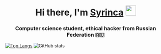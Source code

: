 <h1 align="center">Hi there, I'm <a href="https://www.youtube.com/watch?v=POb02mjj2zE" target="_blank">Syrinca</a> 
<img src="https://github.com/blackcater/blackcater/raw/main/images/Hi.gif" height="32"/></h1>
<h3 align="center">Computer science student, ethical hacker from Russian Federation 🇷🇺</h3>

[![Top Langs](https://github-readme-stats.vercel.app/api/top-langs/?username=Syrinca)](https://github.com/anuraghazra/github-readme-stats)
![GitHub stats](https://github-readme-stats.vercel.app/api?username=Syrinca&show_icons=true&count_private=true) 
